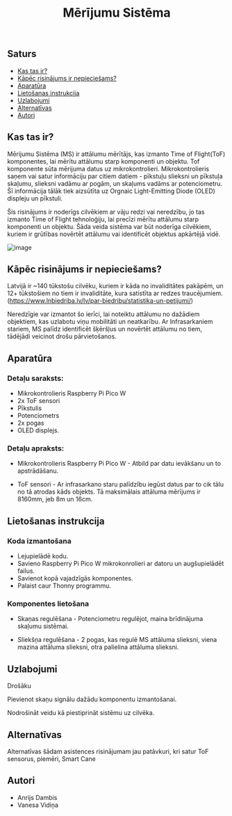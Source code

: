 <h1 align="center"> Mērījumu Sistēma </h1> <br>

## Saturs

- [Kas tas ir?](#kas-tas-ir)
- [Kāpēc risinājums ir nepieciešams?](#kāpēc-risinājums-ir-nepieciešams)
- [Aparatūra](#aparatūra)
- [Lietošanas instrukcija](#lietošanas-instrukcija)
- [Uzlabojumi](#uzlabojumi)
- [Alternatīvas](#alternatīvas)
- [Autori](#autori)

<!-- END doctoc generated TOC please keep comment here to allow auto update -->

## Kas tas ir?

Mērijumu Sistēma (MS) ir attālumu mērītājs, kas izmanto Time of Flight(ToF) komponentes, lai mērītu attālumu starp komponenti un objektu. Tof komponente sūta mērijuma datus uz mikrokontrolieri. Mikrokontrolieris saņem vai satur informāciju par citiem datiem - pīkstuļu slieksni un pīkstuļa skaļumu, slieksni vadāmu ar pogām, un skaļums vadāms ar potenciometru. Šī informācija tālāk tiek aizsūtīta uz Orgnaic Light-Emitting Diode (OLED) displeju un pīkstuli.

Šis risinājums ir noderīgs cilvēkiem ar vāju redzi vai neredzību, jo tas izmanto Time of Flight tehnoloģiju, lai precīzi mērītu attālumu starp komponenti un objektu. Šāda veida sistēma var būt noderīga cilvēkiem, kuriem ir grūtības novērtēt attālumu vai identificēt objektus apkārtējā vidē.

![image](https://github.com/SkylerAcer/Measurment-system-/assets/96178550/e88cd2ea-e769-4920-8dbe-cf7c679a871b)



## Kāpēc risinājums ir nepieciešams?

Latvijā ir ~140 tūkstošu cilvēku, kuriem ir kāda no invaliditātes pakāpēm, un 12+ tūkstošiem no tiem ir invaliditāte, kura satistīta ar redzes traucējumiem. (https://www.lnbiedriba.lv/lv/par-biedribu/statistika-un-petijumi/)



Neredzīgie var izmantot šo ierīci, lai noteiktu attālumu no dažādiem objektiem, kas uzlabotu viņu mobilitāti un neatkarību. Ar Infrasarkaniem stariem, MS palīdz identificēt šķēršļus un novērtēt attālumu no tiem, tādējādi veicinot drošu pārvietošanos.

## Aparatūra

### Detaļu saraksts:
- Mikrokontrolieris Raspberry Pi Pico W
- 2x ToF sensori
- Pīkstulis
- Potenciometrs
- 2x pogas
- OLED displejs.

### Detaļu apraksts:
- Mikrokontrolieris Raspberry Pi Pico W - Atbild par datu ievākšanu un to apstrādāšanu.

- ToF sensori - Ar infrasarkano staru palīdzību iegūst datus par to cik tālu no tā atrodas kāds objekts. Tā maksimālais attāluma mērījums ir 8160mm, jeb 8m un 16cm.


## Lietošanas instrukcija
### Koda izmantošana
- Lejupielādē kodu.
- Savieno Raspberry Pi Pico W mikrokonrolieri ar datoru un augšupielādēt failus.
- Savienot kopā vajadzīgās komponentes.
- Palaist caur Thonny programmu.

### Komponentes lietošana

- Skaņas regulēšana - Potenciometru regulējot, maina brīdinājuma skaļumu sistēmai.

- Sliekšņa regulēšana - 2 pogas, kas regulē MS attāluma slieksni, viena mazina attāluma slieksni, otra palielina attāluma slieksni.


## Uzlabojumi
Drošāku 

Pievienot skaņu signālu dažādu komponentu izmantošanai.

Nodrošināt veidu kā piestiprināt sistēmu uz cilvēka.


## Alternatīvas
Alternatīvas šādam asistences risinājumam jau patāvkuri, kri satur ToF sensorus, piemēri, Smart Cane

## Autori
- Anrijs Dambis
- Vanesa Vidiņa

